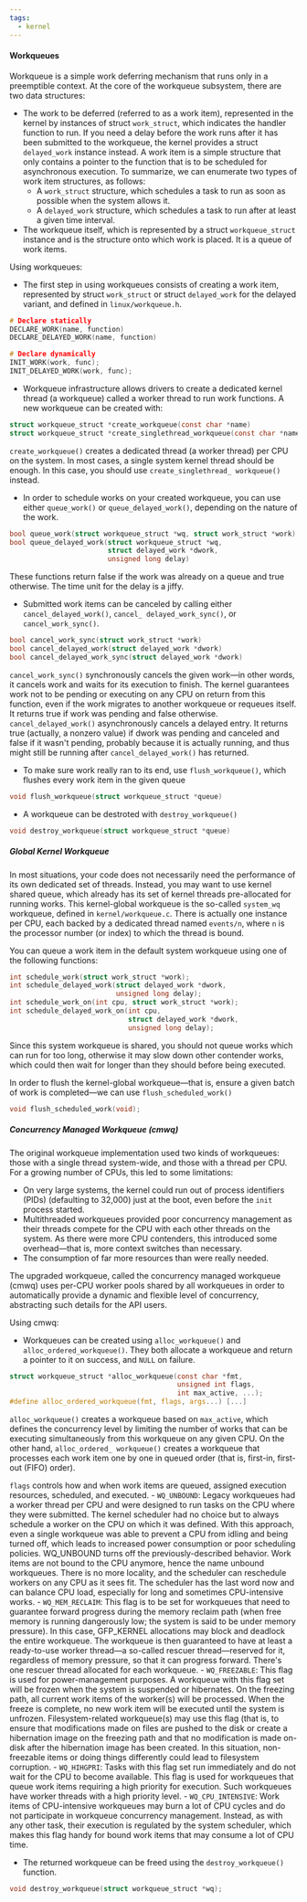 ```yaml
---
tags:
  - kernel
---
```

#### Workqueues
Workqueue is a simple work deferring mechanism that runs only in a preemptible context. At the core of the workqueue subsystem, there are two data structures:
- The work to be deferred (referred to as a work item), represented in the kernel by instances of struct `work_struct`, which indicates the handler function to run. If you need a delay before the work runs after it has been submitted to the workqueue, the kernel provides a struct `delayed_work` instance instead. A work item is a simple structure that only contains a pointer to the function that is to be scheduled for asynchronous execution. To summarize, we can enumerate two types of work item structures, as follows:
	- A `work_struct` structure, which schedules a task to run as soon as possible when the system allows it.
	- A `delayed_work` structure, which schedules a task to run after at least a given time interval.
- The workqueue itself, which is represented by a struct `workqueue_struct` instance and is the structure onto which work is placed. It is a queue of work items.

Using workqueues:
- The first step in using workqueues consists of creating a work item, represented by struct `work_struct` or struct `delayed_work` for the delayed variant, and defined in `linux/workqueue.h`.
```c
# Declare statically
DECLARE_WORK(name, function)
DECLARE_DELAYED_WORK(name, function)

# Declare dynamically
INIT_WORK(work, func);
INIT_DELAYED_WORK(work, func);
```

- Workqueue infrastructure allows drivers to create a dedicated kernel thread (a workqueue) called a worker thread to run work functions. A new workqueue can be created with:
```c
struct workqueue_struct *create_workqueue(const char *name)
struct workqueue_struct *create_singlethread_workqueue(const char *name)
```
`create_workqueue()` creates a dedicated thread (a worker thread) per CPU on the system. In most cases, a single system kernel thread should be enough. In this case, you should use `create_singlethread_ workqueue()` instead. 

- In order to schedule works on your created workqueue, you can use either `queue_work()` or `queue_delayed_work()`, depending on the nature of the work.
```c
bool queue_work(struct workqueue_struct *wq, struct work_struct *work)
bool queue_delayed_work(struct workqueue_struct *wq,
						struct delayed_work *dwork,
						unsigned long delay)
```
These functions return false if the work was already on a queue and true otherwise. The time unit for the delay is a jiffy.

- Submitted work items can be canceled by calling either `cancel_delayed_work()`, `cancel_ delayed_work_sync()`, or `cancel_work_sync()`.
```c
bool cancel_work_sync(struct work_struct *work)
bool cancel_delayed_work(struct delayed_work *dwork)
bool cancel_delayed_work_sync(struct delayed_work *dwork)
```
`cancel_work_sync()` synchronously cancels the given work—in other words, it cancels work and waits for its execution to finish. The kernel guarantees work not to be pending or executing on any CPU on return from this function, even if the work migrates to another workqueue or requeues itself. It returns true if work was pending and false otherwise. `cancel_delayed_work()` asynchronously cancels a delayed entry. It returns true (actually, a nonzero value) if dwork was pending and canceled and false if it wasn't pending, probably because it is actually running, and thus might still be running after `cancel_delayed_work()` has returned.

- To make sure work really ran to its end, use `flush_workqueue()`, which flushes every work item in the given queue
```c
void flush_workqueue(struct workqueue_struct *queue)
```

- A workqueue can be destroted with `destroy_workqueue()`
```c
void destroy_workqueue(struct workqueue_struct *queue)
```
##### Global Kernel Workqueue
In most situations, your code does not necessarily need the performance of its own dedicated set of threads. Instead, you may want to use kernel shared queue, which already has its set of kernel threads pre-allocated for running works. This kernel-global workqueue is the so-called `system_wq` workqueue, defined in `kernel/workqueue.c`. There is actually one instance per CPU, each backed by a dedicated thread named `events/n`, where `n` is the processor number (or index) to which the thread is bound.

You can queue a work item in the default system workqueue using one of the following functions:
```c
int schedule_work(struct work_struct *work);
int schedule_delayed_work(struct delayed_work *dwork,
						  unsigned long delay);
int schedule_work_on(int cpu, struct work_struct *work);
int schedule_delayed_work_on(int cpu,
							 struct delayed_work *dwork,
							 unsigned long delay);
```

Since this system workqueue is shared, you should not queue works which can run for too long, otherwise it may slow down other contender works, which could then wait for longer than they should before being executed.

In order to flush the kernel-global workqueue—that is, ensure a given batch of work is completed—we can use `flush_scheduled_work()`
```c
void flush_scheduled_work(void);
```
##### Concurrency Managed Workqueue (cmwq)
The original workqueue implementation used two kinds of workqueues: those with a single thread system-wide, and those with a thread per CPU. For a growing number of CPUs, this led to some limitations:
- On very large systems, the kernel could run out of process identifiers (PIDs) (defaulting to 32,000) just at the boot, even before the `init` process started.
- Multithreaded workqueues provided poor concurrency management as their threads compete for the CPU with each other threads on the system. As there were more CPU contenders, this introduced some overhead—that is, more context switches than necessary.
- The consumption of far more resources than were really needed.

The upgraded workqueue, called the concurrency managed workqueue (cmwq) uses per-CPU worker pools shared by all workqueues in order to automatically provide a dynamic and flexible level of concurrency, abstracting such details for the API users.

Using cmwq:
- Workqueues can be created using `alloc_workqueue()` and `alloc_ordered_workqueue()`. They both allocate a workqueue and return a pointer to it on success, and `NULL` on failure. 
```c
struct workqueue_struct *alloc_workqueue(const char *fmt,
										 unsigned int flags,
										 int max_active, ...);
#define alloc_ordered_workqueue(fmt, flags, args...) [...]
```
`alloc_workqueue()` creates a workqueue based on `max_active`, which defines the concurrency level by limiting the number of works that can be executing simultaneously from this workqueue on any given CPU. On the other hand, `alloc_ordered_ workqueue()` creates a workqueue that processes each work item one by one in queued order (that is, first-in, first-out (FIFO) order).

`flags` controls how and when work items are queued, assigned execution resources, scheduled, and executed.
	- `WQ_UNBOUND`: Legacy workqueues had a worker thread per CPU and were designed to run tasks on the CPU where they were submitted. The kernel scheduler had no choice but to always schedule a worker on the CPU on which it was defined. With this approach, even a single workqueue was able to prevent a CPU from idling and being turned off, which leads to increased power consumption or poor scheduling policies. WQ_UNBOUND turns off the previously-described behavior. Work items are not bound to the CPU anymore, hence the name unbound workqueues. There is no more locality, and the scheduler can reschedule workers on any CPU as it sees fit. The scheduler has the last word now and can balance CPU load, especially for long and sometimes CPU-intensive works.
	- `WQ_MEM_RECLAIM`: This flag is to be set for workqueues that need to guarantee forward progress during the memory reclaim path (when free memory is running dangerously low; the system is said to be under memory pressure). In this case, GFP_KERNEL allocations may block and deadlock the entire workqueue. The workqueue is then guaranteed to have at least a ready-to-use worker thread—a so-called rescuer thread—reserved for it, regardless of memory pressure, so that it can progress forward. There's one rescuer thread allocated for each workqueue.
	- `WQ_FREEZABLE`: This flag is used for power-management purposes. A workqueue with this flag set will be frozen when the system is suspended or hibernates. On the freezing path, all current work items of the worker(s) will be processed. When the freeze is complete, no new work item will be executed until the system is unfrozen. Filesystem-related workqueue(s) may use this flag (that is, to ensure that modifications made on files are pushed to the disk or create a hibernation image on the freezing path and that no modification is made on-disk after the hibernation image has been created. In this situation, non-freezable items or doing things differently could lead to filesystem corruption.
	- `WQ_HIHGPRI`: Tasks with this flag set run immediately and do not wait for the CPU to become available. This flag is used for workqueues that queue work items requiring a high priority for execution. Such workqueues have worker threads with a high priority level.
	- `WQ_CPU_INTENSIVE`: Work items of CPU-intensive workqueues may burn a lot of CPU cycles and do not participate in workqueue concurrency management. Instead, as with any other task, their execution is regulated by the system scheduler, which makes this flag handy for bound work items that may consume a lot of CPU time.
 
- The returned workqueue can be freed using the `destroy_workqueue()` function.
```c
void destroy_workqueue(struct workqueue_struct *wq);
```